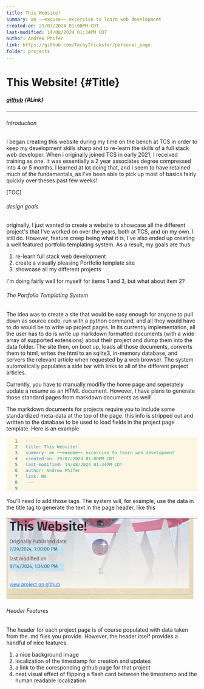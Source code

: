 ```yaml
---
title: This Website!
summary: an ~~excuse~~ excercise to learn web development
created-on: 29/07/2024 01:00PM CDT
last-modified: 14/08/2024 01:34PM CDT
author: Andrew Phifer
link: https://github.com/TechyTrickster/personal_page
folder: projects
---
```



# This Website! {#Title}
##### [github](https://github.com/TechyTrickster/personal_page) {#Link}

---

###### Introduction
I began creating this website during my time on the bench at TCS in order to keep my development skills sharp and to re-learn the skills of a full stack web developer.  When i originally joined TCS in early 2021, I received training as one.  It was essentially a 2 year associates degree compressed into 4 or 5 months.  I learned at lot doing that, and I seem to have retained much of the fundamentals, as I've been able to pick up most of basics fairly quickly over theses past few weeks!


[TOC]


###### design goals
originally, I just wanted to create a website to showcase all the different project's that I've worked on over the years, both at TCS, and on my own.  I still do.  However, feature creep being what it is, I've also ended up creating a well featured portfolio templating system.  As a result, my goals are thus:

1. re-learn full stack web development 
2. create a visually pleasing Portfolio template site
3. showcase all my different projects


I'm doing fairly well for myself for items 1 and 3, but what about item 2?


###### The Portfolio Templating System
The idea was to create a site that would be easy enough for anyone to pull down as source code, run with a python command, and all they would have to do would be to write up project pages.  In its currently implementation, all the user has to do is write up markdown formatted documents (with a wide array of supported extensions) about their project and dump them into the data folder.  The site then, on boot up, loads all those documents, converts them to html, writes the html to an sqlite3, in-memory database, and servers the relevant article when requested by a web browser.  The system automatically populates a side bar with links to all of the different project articles.

Currently, you have to manually modifiy the home page and seperately update a resume as an HTML document.  However, I have plans to generate those standard pages from markdown documents as well!

The markdown documents for projects require you to include some standardized meta-data at the top of the page.  this info is stripped out and written to the database to be used to load fields in the project page template.  Here is an example

![project template](/data/this_web_site/project-page-meta-data.png)

You'll need to add those tags.  The system will, for example, use the data in the title tag to generate the text in the page header, like this

![project-in-action](/data/this_web_site/how-meta-data-is-used.png)


###### Header Features
The header for each project page is of course populated with data taken from the .md files you provide.  However, the header itself provides a handful of nice features.

1. a nice background image
2. localization of the timestamp for creation and updates
3. a link to the coresponding github page for that project
4. neat visual effect of flipping a flash card between the timestamp and the human readable localization





